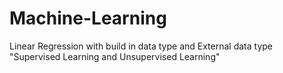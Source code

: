 # Machine-Learning
Linear Regression with build in data type and External data type
"Supervised Learning and Unsupervised Learning"
